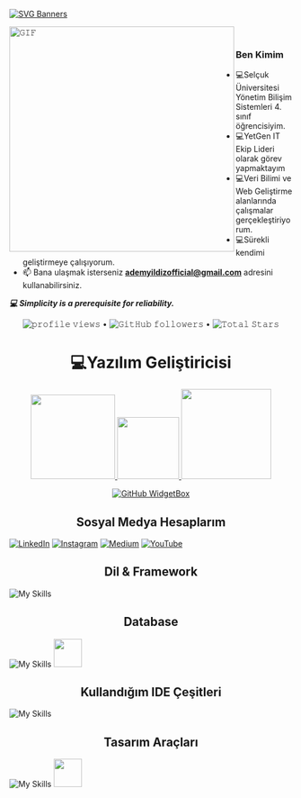 [![SVG Banners](https://svg-banners.vercel.app/api?type=origin&text1=Merhaba%20👋%20Ben%20Adem%20Yıldız&width=1200&height=300)](https://github.com/Akshay090/svg-banners)



<a target="_blank"><img align="left" height="400" width="400" alt="𝙶𝙸𝙵" src="https://github.com/JayantGoel001/JayantGoel001/blob/master/GIF/github.gif"></a>
<br/>

### Ben Kimim
- :computer:Selçuk Üniversitesi Yönetim Bilişim Sistemleri 4. sınıf öğrencisiyim.
- :computer:YetGen IT Ekip Lideri olarak görev yapmaktayım
- :computer:Veri Bilimi ve Web Geliştirme alanlarında çalışmalar gerçekleştiriyorum.
- :computer:Sürekli kendimi geliştirmeye çalışıyorum. 
- 📫 Bana ulaşmak isterseniz **ademyildizofficial@gmail.com** adresini kullanabilirsiniz. 

***:computer:	Simplicity is a prerequisite for reliability.***
<br>
<p align="center">
  <img src= "https://gpvc.arturio.dev/10adem" alt="𝚙𝚛𝚘𝚏𝚒𝚕𝚎 𝚟𝚒𝚎𝚠𝚜"> •  
  <img alt="𝙶𝚒𝚝𝙷𝚞𝚋 𝚏𝚘𝚕𝚕𝚘𝚠𝚎𝚛𝚜" src="https://img.shields.io/github/followers/10adem?label=Followers&style=social"> •   
  <img src="https://img.shields.io/github/stars/10adem?label=Stars" alt="𝚃𝚘𝚝𝚊𝚕 𝚂𝚝𝚊𝚛𝚜">
</p>

<h1 align="center"> 💻Yazılım Geliştiricisi</h1>
<p align="center">
<a href="https://github.com/10adem">
<img height="150em" src="https://github-readme-stats.vercel.app/api?username=10adem&show_icons=true&theme=react&include_all_commits=true&count_private=true"/> 
 <img height="110em" src="https://user-images.githubusercontent.com/74311713/129813126-5c620ff2-cc3b-47a2-b419-974708ceb5fe.png"/>
<img height="160em" src="https://github-readme-stats.vercel.app/api/top-langs/?username=10adem&layout=compact&langs_count=16&theme=react"/>
 </div>
</p>
<div align = "center">
 
[![GitHub WidgetBox](https://github-widgetbox.vercel.app/api/profile?username=10adem&data=followers,repositories,stars,commits&theme=nautilus)](https://github.com/Jurredr/github-widgetbox)
 
</div>




 <h2 align="center">Sosyal Medya Hesaplarım </h2>

[![LinkedIn](https://img.shields.io/badge/linkedin-%230077B5.svg?style=for-the-badge&logo=linkedin&logoColor=white)](https://www.linkedin.com/in/ademyildiz10/)
[![Instagram](https://img.shields.io/badge/Instagram-%23E4405F.svg?style=for-the-badge&logo=Instagram&logoColor=white)](https://instagram.com/adeem.py)
[![Medium](https://img.shields.io/badge/Medium-12100E?style=for-the-badge&logo=medium&logoColor=white)](https://medium.com/@ademyildiz10)
[![YouTube](https://img.shields.io/badge/YouTube-%23FF0000.svg?style=for-the-badge&logo=YouTube&logoColor=white)](www.youtube.com/@ademylz10)


<h2 align="center">Dil & Framework</h2>

![My Skills](https://skillicons.dev/icons?i=py,cs,js,dotnet,html,css,bootstrap)


<h2 align="center">Database</h2>

![My Skills](https://skillicons.dev/icons?i=mssql,mysql)
<img src="https://user-images.githubusercontent.com/75336900/214643444-15a6b822-2439-45e0-8cfb-d74c95f1dfc6.png" height=50>

<h2 align="center">Kullandığım IDE Çeşitleri</h2>

![My Skills](https://skillicons.dev/icons?i=jupyterlab,jupyternootebook,spyder,pycharm,vscode,visualstudio,androidstudio)

<h2 align="center">Tasarım Araçları</h2>

![My Skills](https://skillicons.dev/icons?i=figma,canva)
<img src="https://logos-world.net/wp-content/uploads/2021/11/Canva-New-Logo.png" height=50>
